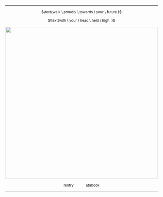 ***
<div align="center"> 
  
<sup>$\text{walk \ proudly \ towards \ your \ future \}\$</sub></sup>

<sup>$\text{with \ your \ head \ held \ high. \}\$</sub></sup>
<p align="center"> <img width="500" src="https://files.catbox.moe/czib0u.png">

<div align="center"> 
  
<sup>[rentry](https://rentry.co/westrnights)⠀⠀ ⠀⠀ [atabook](https://yaoiangel.atabook.org/)</sub></sup>
***
